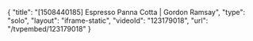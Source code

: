 {
    "title": "[1508440185] Espresso Panna Cotta | Gordon Ramsay",
    "type": "solo",
    "layout": "iframe-static",
    "videoId": "123179018",
    "url": "\/tvpembed\/123179018"
}